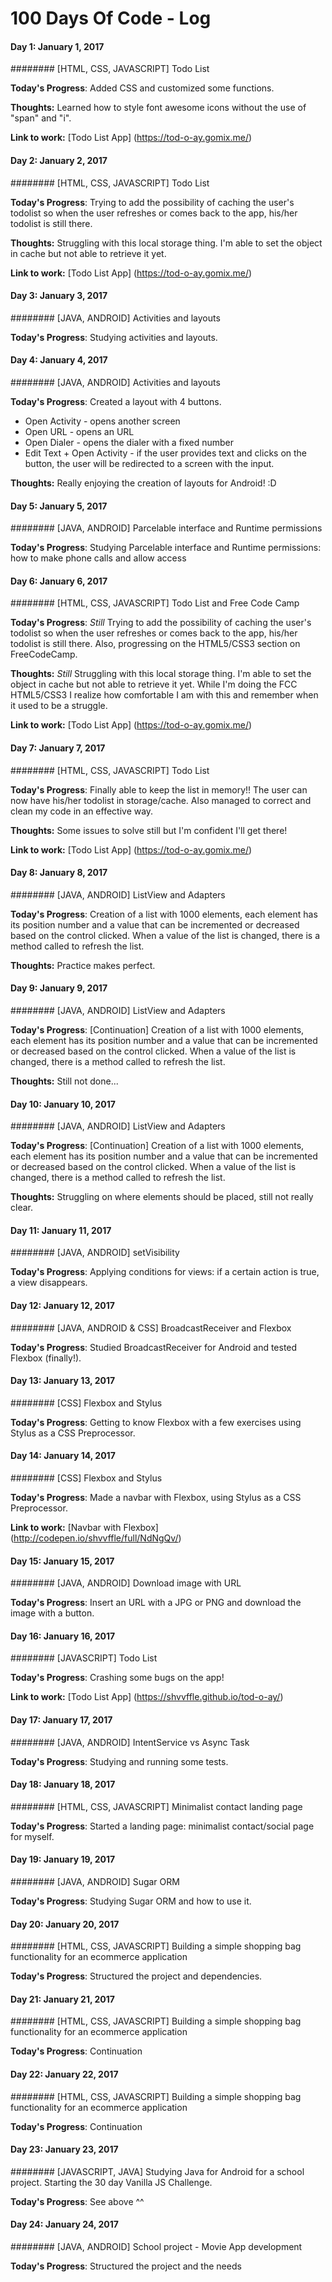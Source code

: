 # 100 Days Of Code - Log

#### Day 1: January 1, 2017
######## [HTML, CSS, JAVASCRIPT] Todo List

**Today's Progress**: Added CSS and customized some functions.

**Thoughts:** Learned how to style font awesome icons without the use of "span" and "i".

**Link to work:** [Todo List App] (https://tod-o-ay.gomix.me/)

#### Day 2: January 2, 2017
######## [HTML, CSS, JAVASCRIPT] Todo List

**Today's Progress**: Trying to add the possibility of caching the user's todolist so when the user refreshes or comes back to the app, his/her todolist is still there.

**Thoughts:** Struggling with this local storage thing. I'm able to set the object in cache but not able to retrieve it yet.

**Link to work:** [Todo List App] (https://tod-o-ay.gomix.me/)

#### Day 3: January 3, 2017
######## [JAVA, ANDROID] Activities and layouts

**Today's Progress**: Studying activities and layouts.

#### Day 4: January 4, 2017
######## [JAVA, ANDROID] Activities and layouts

**Today's Progress**: Created a layout with 4 buttons.
* Open Activity - opens another screen
* Open URL - opens an URL
* Open Dialer - opens the dialer with a fixed number
* Edit Text + Open Activity - if the user provides text and clicks on the button, the user will be redirected to a screen with the input.

**Thoughts:** Really enjoying the creation of layouts for Android! :D

#### Day 5: January 5, 2017
######## [JAVA, ANDROID] Parcelable interface and Runtime permissions

**Today's Progress**: Studying Parcelable interface and Runtime permissions: how to make phone calls and allow access

#### Day 6: January 6, 2017
######## [HTML, CSS, JAVASCRIPT] Todo List and Free Code Camp

**Today's Progress**: *Still* Trying to add the possibility of caching the user's todolist so when the user refreshes or comes back to the app, his/her todolist is still there. Also, progressing on the HTML5/CSS3 section on FreeCodeCamp.

**Thoughts:**  *Still* Struggling with this local storage thing. I'm able to set the object in cache but not able to retrieve it yet. While I'm doing the FCC HTML5/CSS3 I realize how comfortable I am with this and remember when it used to be a struggle.

**Link to work:** [Todo List App] (https://tod-o-ay.gomix.me/)

#### Day 7: January 7, 2017
######## [HTML, CSS, JAVASCRIPT] Todo List

**Today's Progress**: Finally able to keep the list in memory!! The user can now have his/her todolist in storage/cache. Also managed to correct and clean my code in an effective way.

**Thoughts:**  Some issues to solve still but I'm confident I'll get there!

**Link to work:** [Todo List App] (https://tod-o-ay.gomix.me/)

#### Day 8: January 8, 2017
######## [JAVA, ANDROID] ListView and Adapters

**Today's Progress**: Creation of a list with 1000 elements, each element has its position number and a value that can be incremented or decreased based on the control clicked. When a value of the list is changed, there is a method called to refresh the list.

**Thoughts:** Practice makes perfect. 

#### Day 9: January 9, 2017
######## [JAVA, ANDROID] ListView and Adapters

**Today's Progress**: [Continuation] Creation of a list with 1000 elements, each element has its position number and a value that can be incremented or decreased based on the control clicked. When a value of the list is changed, there is a method called to refresh the list.

**Thoughts:** Still not done...

#### Day 10: January 10, 2017
######## [JAVA, ANDROID] ListView and Adapters

**Today's Progress**: [Continuation] Creation of a list with 1000 elements, each element has its position number and a value that can be incremented or decreased based on the control clicked. When a value of the list is changed, there is a method called to refresh the list.

**Thoughts:** Struggling on where elements should be placed, still not really clear.

#### Day 11: January 11, 2017
######## [JAVA, ANDROID] setVisibility

**Today's Progress**: Applying conditions for views: if a certain action is true, a view disappears. 

#### Day 12: January 12, 2017
######## [JAVA, ANDROID & CSS] BroadcastReceiver and Flexbox

**Today's Progress**: Studied BroadcastReceiver for Android and tested Flexbox (finally!). 

#### Day 13: January 13, 2017
######## [CSS] Flexbox and Stylus

**Today's Progress**: Getting to know Flexbox with a few exercises using Stylus as a CSS Preprocessor.


#### Day 14: January 14, 2017
######## [CSS] Flexbox and Stylus

**Today's Progress**: Made a navbar with Flexbox, using Stylus as a CSS Preprocessor.

**Link to work:** [Navbar with Flexbox] (http://codepen.io/shvvffle/full/NdNgQv/)

#### Day 15: January 15, 2017
######## [JAVA, ANDROID] Download image with URL

**Today's Progress**: Insert an URL with a JPG or PNG and download the image with a button.


#### Day 16: January 16, 2017
######## [JAVASCRIPT] Todo List

**Today's Progress**: Crashing some bugs on the app!

**Link to work:** [Todo List App] (https://shvvffle.github.io/tod-o-ay/)


#### Day 17: January 17, 2017
######## [JAVA, ANDROID] IntentService vs Async Task

**Today's Progress**: Studying and running some tests.


#### Day 18: January 18, 2017
######## [HTML, CSS, JAVASCRIPT] Minimalist contact landing page

**Today's Progress**: Started a landing page: minimalist contact/social page for myself.


#### Day 19: January 19, 2017
######## [JAVA, ANDROID] Sugar ORM

**Today's Progress**: Studying Sugar ORM and how to use it.


#### Day 20: January 20, 2017
######## [HTML, CSS, JAVASCRIPT] Building a simple shopping bag functionality for an ecommerce application

**Today's Progress**: Structured the project and dependencies. 


#### Day 21: January 21, 2017
######## [HTML, CSS, JAVASCRIPT] Building a simple shopping bag functionality for an ecommerce application

**Today's Progress**: Continuation


#### Day 22: January 22, 2017
######## [HTML, CSS, JAVASCRIPT] Building a simple shopping bag functionality for an ecommerce application

**Today's Progress**: Continuation


#### Day 23: January 23, 2017
######## [JAVASCRIPT, JAVA] Studying Java for Android for a school project. Starting the 30 day Vanilla JS Challenge.

**Today's Progress**: See above ^^


#### Day 24: January 24, 2017
######## [JAVA, ANDROID] School project - Movie App development

**Today's Progress**: Structured the project and the needs
